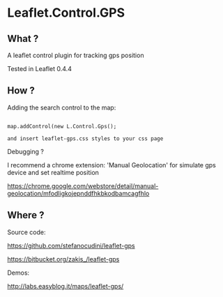 Leaflet.Control.GPS
============

What ?
------

A leaflet control plugin for tracking gps position

Tested in Leaflet 0.4.4

How ?
------

Adding the search control to the map:

```

map.addControl(new L.Control.Gps();

and insert leaflet-gps.css styles to your css page

```

Debugging ?

I recommend a chrome extension: 'Manual Geolocation'
for simulate gps device and set realtime position

https://chrome.google.com/webstore/detail/manual-geolocation/mfodligkojepnddfhkbkodbamcagfhlo


Where ?
------

Source code:

https://github.com/stefanocudini/leaflet-gps

https://bitbucket.org/zakis_/leaflet-gps


Demos:

http://labs.easyblog.it/maps/leaflet-gps/

